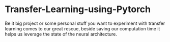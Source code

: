 # Transfer-Learning-using-Pytorch
Be it big project or some personal stuff you want to experiment with transfer learning comes to our great rescue, beside saving our computation time it helps us leverage the state of the neural architecture. 
